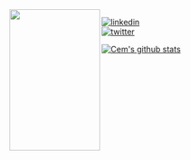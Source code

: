 <img align="left"  src="https://cemcebi.com/bear3.jpg" data-canonical-src="https://cemcebi.com/bear1.jpg" width="160" height="250" />



[![linkedin](https://img.shields.io/badge/-@cemberkecebi-313131?style=flat-square&labelColor=313131&logo=LinkedIn&logoColor=white&color=313131)](https://www.linkedin.com/in/cemberkecebi/)  
[![twitter](https://img.shields.io/badge/-@cemberkecebi-313131?style=flat-square&labelColor=313131&logo=twitter&logoColor=white&color=313131)](https://twitter.com/cemberkecebi/)


[![Cem's github stats](https://github-readme-stats.vercel.app/api?username=cemthecebi&count_private=true&show_icons=true&theme=gotham)](https://github-readme-stats.vercel.app/api?username=cemthecebi&count_private=true&show_icons=true&theme=dark)
